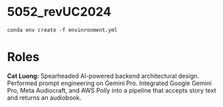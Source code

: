 # 5052_revUC2024

`conda env create -f envinronment.yml`


# Roles
**Cat Luong:** Spearheaded AI-powered backend architectural design. Performed prompt engineering on Gemini Pro. Integrated Google Gemini Pro, Meta Audiocraft, and AWS Polly into a pipeline that accepts story text and returns an audiobook.
